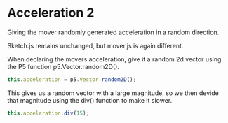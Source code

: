 # Acceleration 2

Giving the mover randomly generated acceleration in a random direction.

Sketch.js remains unchanged, but mover.js is again different.

When declaring the movers acceleration, give it a random 2d vector using the P5 function p5.Vector.random2D().

```js
this.acceleration = p5.Vector.random2D();
```

This gives us a random vector with a large magnitude, so we then devide that magnitude using the div() function to make it slower.

```js
this.acceleration.div(15);
```